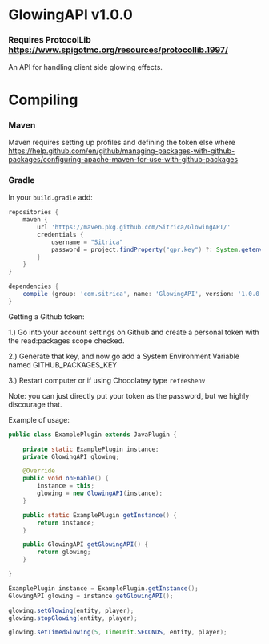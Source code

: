 # GlowingAPI v1.0.0
### Requires ProtocolLib https://www.spigotmc.org/resources/protocollib.1997/
An API for handling client side glowing effects.

# Compiling

### Maven
Maven requires setting up profiles and defining the token else where https://help.github.com/en/github/managing-packages-with-github-packages/configuring-apache-maven-for-use-with-github-packages

### Gradle
In your `build.gradle` add: 
```groovy
repositories {
	maven {
		url 'https://maven.pkg.github.com/Sitrica/GlowingAPI/'
		credentials {
			username = "Sitrica"
			password = project.findProperty("gpr.key") ?: System.getenv("GITHUB_PACKAGES_KEY")
		}
	}
}

dependencies {
	compile (group: 'com.sitrica', name: 'GlowingAPI', version: '1.0.0')
}
```
Getting a Github token:

1.) Go into your account settings on Github and create a personal token with the read:packages scope checked.

2.) Generate that key, and now go add a System Environment Variable named GITHUB_PACKAGES_KEY

3.) Restart computer or if using Chocolatey type `refreshenv`

Note: you can just directly put your token as the password, but we highly discourage that.

Example of usage:
```java
public class ExamplePlugin extends JavaPlugin {

	private static ExamplePlugin instance;
	private GlowingAPI glowing;

	@Override
	public void onEnable() {
		instance = this;
		glowing = new GlowingAPI(instance);
	}

	public static ExamplePlugin getInstance() {
		return instance;
	}

	public GlowingAPI getGlowingAPI() {
		return glowing;
	}

}

```
```java
ExamplePlugin instance = ExamplePlugin.getInstance();
GlowingAPI glowing = instance.getGlowingAPI();

glowing.setGlowing(entity, player);
glowing.stopGlowing(entity, player);

glowing.setTimedGlowing(5, TimeUnit.SECONDS, entity, player);
```
